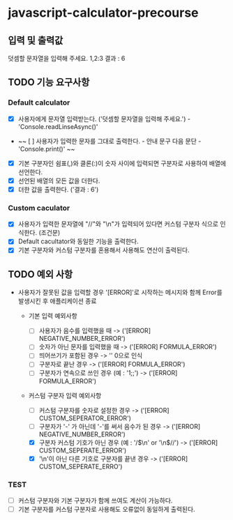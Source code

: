 # javascript-calculator-precourse

## 입력 및 출력값

덧셈할 문자열을 입력해 주세요.
1,2:3
결과 : 6

## TODO 기능 요구사항

### Default calculator

- [x] 사용자에게 문자열 입력받는다. ('덧셈할 문자열을 입력해 주세요.') - 'Console.readLinseAsync()'
- ~~ [ ] 사용자가 입력한 문자를 그대로 출력한다. - 안내 문구 다음 문단 - 'Console.print()' ~~
- [x] 기본 구분자인 쉼표(,)와 클론(:)이 숫자 사이에 입력되면 구분자로 사용하여 배열에 선언한다.
- [x] 선언된 배열의 모든 값을 더한다.
- [x] 더한 값을 출력한다. ('결과 : 6')

### Custom caculator

- [x] 사용자가 입력한 문자열에 "//"와 "\n"가 입력되어 있다면 커스텀 구분자 식으로 인식한다. (조건문)
- [x] Default cacultator와 동일한 기능을 출력한다.
- [x] 기본 구분자와 커스텀 구분자를 혼용해서 사용해도 연산이 출력된다.

## TODO 예외 사항

- 사용자가 잘못된 값을 입력할 경우 '[ERROR]'로 시작하는 메시지와 함께 Error를 발생시킨 후 애플리케이션 종료

  - 기본 입력 예외사항

    - [ ] 사용자가 음수를 입력했을 때 -> ('[ERROR] NEGATIVE_NUMBER_ERROR')
    - [ ] 숫자가 아닌 문자를 입력했을 때 -> ('[ERROR] FORMULA_ERROR')
    - [ ] 띄어쓰기가 포함된 경우 -> '' 0으로 인식
    - [ ] 구분자로 끝난 경우 -> ('[ERROR] FORMULA_ERROR')
    - [ ] 구분자가 연속으로 쓰인 경우 (예 : '1;;') -> ('[ERROR] FORMULA_ERROR')

  - 커스텀 구분자 입력 예외사항

    - [ ] 커스텀 구분자를 숫자로 설정한 경우 -> ('[ERROR] CUSTOM_SEPERATOR_ERROR')
    - [ ] 구분자가 '-' 가 아닌데 '-'를 써서 음수가 된 경우 -> ('[ERROR] NEGATIVE_NUMBER_ERROR')
    - [x] 구분자 커스텀 기호가 아닌 경우 (예 : '/$\n' or '\n$//') -> ('[ERROR] CUSTOM_SEPERATE_ERROR')
    - [x] '\n'이 아닌 다른 기호로 구분자를 끝낸 경우 -> ('[ERROR] CUSTOM_SEPERATE_ERRO')

### TEST

- [ ] 커스텀 구분자와 기본 구분자가 함께 쓰여도 계산이 가능하다.
- [ ] 기본 구분자를 커스텀 구분자로 사용해도 오류없이 동일하게 출력된다.
